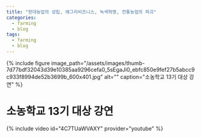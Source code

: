 ```yaml
---
title: "현대농업의 성립, 애그리비즈니스, 녹색혁명, 전통농업의 파괴"
categories:
  - farming
  - blog
tags:
  - farming
  - blog
---
```


{% include figure image_path="/assets/images/thumb-7d77bdf32043d39e10385aa9296cefa0_5sEgaJi0_ebfc850e9fef27b5abcc9c933f8994de52b3699b_600x401.jpg" alt="" caption="소농학교 13기 대상 강연" %}

# 소농학교 13기 대상 강연

{% include video id="4C7TUaWVAXY" provider="youtube" %}
